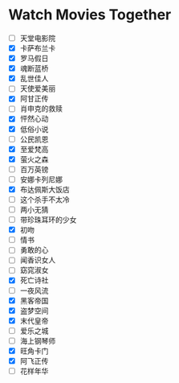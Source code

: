 # Watch Movies Together

- [ ] 天堂电影院
- [x] 卡萨布兰卡
- [x] 罗马假日
- [x] 魂断蓝桥
- [x] 乱世佳人
- [ ] 天使爱美丽
- [x] 阿甘正传
- [ ] 肖申克的救赎
- [x] 怦然心动
- [x] 低俗小说
- [ ] 公民凯恩
- [x] 至爱梵高
- [x] 萤火之森
- [ ] 百万英镑
- [ ] 安娜卡列尼娜
- [x] 布达佩斯大饭店
- [ ] 这个杀手不太冷
- [ ] 两小无猜
- [ ] 带珍珠耳环的少女
- [x] 初吻
- [ ] 情书
- [ ] 勇敢的心
- [ ] 闻香识女人
- [ ] 窈窕淑女
- [x] 死亡诗社
- [ ] 一夜风流
- [x] 黑客帝国
- [x] 盗梦空间
- [x] 末代皇帝
- [ ] 爱乐之城
- [ ] 海上钢琴师
- [x] 旺角卡门
- [x] 阿飞正传
- [ ] 花样年华